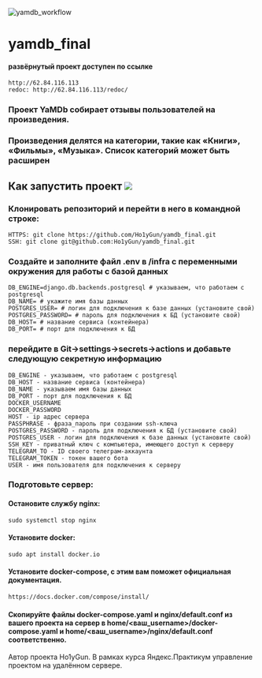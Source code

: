 ![yamdb_workflow](https://github.com/Ho1yGun/yamdb_final/actions/workflows/yamdb_workflow.yml/badge.svg)
# yamdb_final
#### развёрнутый проект доступен по ссылке 
```
http://62.84.116.113
redoc: http://62.84.116.113/redoc/
```
### Проект YaMDb собирает отзывы пользователей на произведения.
### Произведения делятся на категории, такие как «Книги», «Фильмы», «Музыка». Список категорий может быть расширен


## Как запустить проект <img src = "https://img.shields.io/badge/Python-FFD43B?style=for-the-badge&logo=python&logoColor=blue" /> 

### Клонировать репозиторий и перейти в него в командной строке:

```
HTTPS: git clone https://github.com/Ho1yGun/yamdb_final.git
SSH: git clone git@github.com:Ho1yGun/yamdb_final.git
```

### Создайте и заполните файл .env в /infra с переменными окружения для работы с базой данных
```
DB_ENGINE=django.db.backends.postgresql # указываем, что работаем с postgresql
DB_NAME= # укажите имя базы данных
POSTGRES_USER= # логин для подключения к базе данных (установите свой)
POSTGRES_PASSWORD= # пароль для подключения к БД (установите свой)
DB_HOST= # название сервиса (контейнера)
DB_PORT= # порт для подключения к БД 
```
### перейдите в Git->settings->secrets->actions и добавьте следующую секретную информацию
```
DB_ENGINE - указываем, что работаем с postgresql
DB_HOST - название сервиса (контейнера)
DB_NAME - указываем имя базы данных
DB_PORT - порт для подключения к БД
DOCKER_USERNAME
DOCKER_PASSWORD
HOST - ip адрес сервера
PASSPHRASE - фраза_пароль при создании ssh-ключа
POSTGRES_PASSWORD - пароль для подключения к БД (установите свой)
POSTGRES_USER - логин для подключения к базе данных (установите свой)
SSH_KEY - приватный ключ с компьютера, имеющего доступ к серверу
TELEGRAM_TO - ID своего телеграм-аккаунта
TELEGRAM_TOKEN - токен вашего бота
USER - имя пользователя для подключения к серверу
```
### Подготовьте сервер:
#### Остановите службу nginx: 
```
sudo systemctl stop nginx 
```
#### Установите docker:
```
sudo apt install docker.io 
```
#### Установите docker-compose, с этим вам поможет официальная документация.
```
https://docs.docker.com/compose/install/
```
#### Скопируйте файлы docker-compose.yaml и nginx/default.conf из вашего проекта на сервер в home/<ваш_username>/docker-compose.yaml и home/<ваш_username>/nginx/default.conf соответственно.


Автор проекта Ho1yGun. В рамках курса Яндекс.Практикум управление проектом на удалённом сервере.
